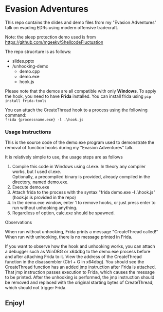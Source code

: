 # Evasion Adventures
This repo contains the slides and demo files from my "Evasion Adventures" talk on evading EDRs using modern offensive tradecraft.
  
Note: the sleep protection demo used is from https://github.com/mgeeky/ShellcodeFluctuation
  
The repo strucrture is as follows:
- slides.pptx
- /unhooking-demo
    - demo.cpp
    - demo.exe
    - hook.js

Please note that the demos are all compatible with only **Windows**. To apply the hook, you need to have **Frida** installed. You can install frida using ```pip install frida-tools```
  
You can attach the CreateThread hook to a process using the following command:  
```frida {processname.exe} -l .\hook.js```
  
### Usage Instructions
This is the source code of the demo.exe program used to demonstrate the removal of
function hooks during my "Evasion Adventures" talk. 

It is relatively simple to use, the usage steps are as follows
1. Compile this code in Windows using cl.exe. In theory any compiler works, but I used cl.exe.  
Optionally, a precompiled binary is provided, already compiled in the directory, named demo.exe.
2. Execute demo.exe
3. Attach frida to the process with the syntax "frida demo.exe -l .\hook.js" (hook.js is provided in the repo)
4. In the demo.exe window, enter 1 to remove hooks, or just press enter to run without unhooking anything.
5. Regardless of option, calc.exe should be spawned.

Observations

When run without unhooking, Frida prints a message "CreateThread called!"
When run with unhooking, there is no message printed in Frida.

If you want to observe how the hook and unhooking works, you can attach a debugger such as WinDBG or x64dbg to the
demo.exe process before and after attaching Frida to it. View the address of the CreateThread function in the disassembler
(Ctrl + G in x64dbg). You should see the CreateThread function has an added jmp instruction after Frida is attached. That jmp instruction
passes execution to Frida, which causes the message to be printed. After the unhooking is performed, the jmp instruction should
be removed and replaced with the original starting bytes of CreateThread, which should not trigger Frida.
## Enjoy!
